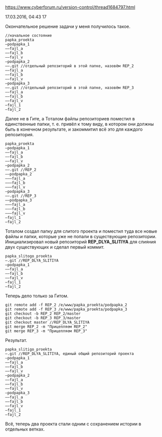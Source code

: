 https://www.cyberforum.ru/version-control/thread1684797.html

17.03.2016, 04:43    17

Окончательное решение задачи у меня получилось такое.

    //начальное состояние
    papka_proekta
    —podpapka_1
    ——fajl_a
    ——fajl_b
    ——fajl_v
    —podpapka_2
    ——.git //отдельный репозиторий в этой папке, назовём REP_2
    ——fajl_a
    ——fajl_b
    ——fajl_v
    —podpapka_3
    ——.git //отдельный репозиторий в этой папке, назовём REP_3
    ——fajl_a
    ——fajl_b
    ——fajl_v
    —fajl_1
    —fajl_2

Далее не в Гите, а Тоталом файлы репозиториев поместил в единственные папки, т. е. привёл к тому виду, в котором они должны быть в конечном результате, и закоммитил всё это для каждого репозитория.

    papka_proekta
    —podpapka_1
    ——fajl_a
    ——fajl_b
    ——fajl_v
    —podpapka_2
    ——.git //REP_2
    ——podpapka_2
    ———fajl_a
    ———fajl_b
    ———fajl_v
    —podpapka_3
    ——.git //REP_3
    ——podpapka_3
    ———fajl_a
    ———fajl_b
    ———fajl_v
    —fajl_1
    —fajl_2

Тоталом создал папку для слитого проекта и поместил туда все новые файлы и папки, которые уже не попали в существующие репозитории. Инициализировал новый репозиторий **REP_DLYA_SLITIYA** для слияния двух существующих и сделал первый коммит.

    papka_slitogo_proekta
    —.git //REP_DLYA_SLITIYA
    —podpapka_1
    ——fajl_a
    ——fajl_b
    ——fajl_v
    —fajl_1
    —fajl_2

Теперь дело только за Гитом.

    git remote add -f REP_2 /e/www/papka_proekta/podpapka_2
    git remote add -f REP_3 /e/www/papka_proekta/podpapka_3
    git checkout -b REP_2 REP_2/master
    git checkout -b REP_3 REP_3/master
    git checkout master //REP_DLYA_SLITIYA
    git merge REP_2 -m "Прицепляем REP_2"
    git merge REP_3 -m "Прицепляем REP_3"

Результат.

    papka_slitigo_proekta
    —.git //REP_DLYA_SLITIYA, единый общий репозиторий проекта
    —podpapka_1
    ——fajl_a
    ——fajl_b
    ——fajl_v
    —podpapka_2
    ——fajl_a
    ——fajl_b
    ——fajl_v
    —podpapka_3
    ——fajl_a
    ——fajl_b
    ——fajl_v
    —fajl_1
    —fajl_2

Всё, теперь два проекта стали одним с сохранением истории в отдельных ветках.
